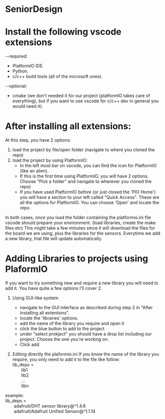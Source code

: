 # SeniorDesign

# Install the following vscode extensions
--required: 
* PlatformIO IDE.
* Python.
* c/c++ build tools (all of the microsoft ones).

--optional:
* cmake (we don't needed it for our project (platformIO takes care of everything), but if you want to use vscode for c/c++ dev in general you would need it).

# After installing all extensions:
At this step, you have 2 options:
1. load the project by file/open folder (navigate to where you cloned the repo)
2.  load the project by using PlatformIO:
    * In the left most bar on vscode, you can find the icon for PlatformIO (like an alien).
    * If this is the first time using PlatformIO, you will have 2 options. Choose "Pick a folder" and navigate to wherever you cloned the repo)
    * If you have used PlatformIO before (or just closed the 'PIO Home') you will have a section to your left called "Quick Access". These are all the options
    for PlatformIO. You can choose 'Open' and locate the repo.

In both cases, once you load the folder containing the platformio.ini file vscode should prepare your environment. (load libraries, create the make files etc)
This might take a few minutes since it will download the files for the board we are using, plus the libraries for the sensors. 
Everytime we add a new library, that file will update automatically.


# Adding Libraries to projects using PlaformIO
If you want to try something new and require a new library you will need to add it. You have quite a few options I'll cover 2.

1. Using GUI-like system
    * navigate to the GUI interface as described during step 2 in "After installing all extentions".
    * locate the 'libraries' options.
    * add the name of the library you require and open it
    * click the blue button to add to the project
    * under "select prokject" you should have a drop list including our project. Choose the one you're working on.
    * Click add

2. Editing directly the plaformio.ini
If you know the name of the library you require, you only need to add it to the file like follow: <br />
lib_deps = <br />
    &emsp;&emsp;lib1<br />
   &emsp;&emsp;lib2<br />
   &emsp;&emsp;...<br />
   &emsp;&emsp;libn<br />


example:<br />
lib_deps = <br />
	&emsp;&emsp;adafruit/DHT sensor library@^1.4.6<br />
	&emsp;&emsp;adafruit/Adafruit Unified Sensor@^1.1.14<br />

